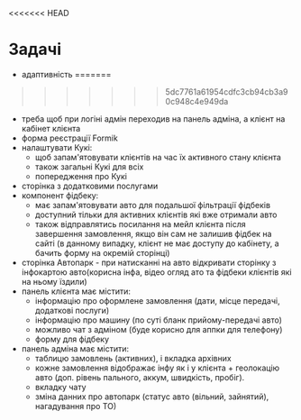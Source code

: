 <<<<<<< HEAD
# Задачі
* адаптивність
=======
>>>>>>> 5dc7761a61954cdfc3cb94cb3a90c948c4e949da
* треба щоб при логіні адмін переходив на панель адміна, а клієнт на кабінет клієнта
* форма реєстрації Formik
* налаштувати Кукі:
    - щоб запам'ятовувати клієнтів на час їх активного стану клієнта
    - також загальні Кукі для всіх 
    - попередження про Кукі
* сторінка з додатковими послугами
* компонент фідбеку:
    - має запам'ятовувати авто для подальшої фільтрації фідбеків
    - доступний тільки для активних клієнтів які вже отримали авто
    - також відправлятись посилання на мейл клієнта після завершення замовлення, якщо він сам не залишив фідбек на сайті (в данному випадку, клієнт не має доступу до кабінету, а бачить форму на окремій сторінці)
* сторінка Автопарк - при натисканні на авто відкривати сторінку з інфокартою авто(корисна інфа, відео огляд ато та фідбеки клієнтів які на ньому їздили)
* панель клієнта має містити:
    - інформацію про оформлене замовлення (дати, місце передачі, додаткові послуги)
    - інформацію про машину (по суті бланк прийому-передачі авто)
    - можливо чат з адміном (буде корисно для аппки для телефону)
    - форму для фідбеку 
* панель адміна має містити:
    - таблицю замовлень (активних), і вкладка архівних
    - кожне замовлення відображає інфу як і у клієнта + геолокацію авто (доп. рівень пального, аккум, швидкість, пробіг).
    - вкладку чату 
    - зміна данних про автопарк (статус авто (вільний, зайнятий), нагадування про ТО)